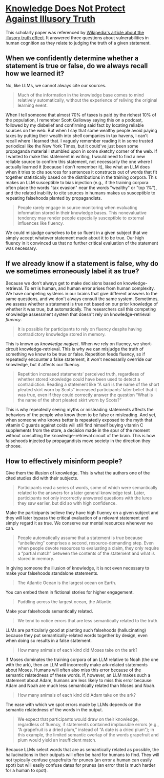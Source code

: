 # [Knowledge Does Not Protect Against Illusory Truth](https://dx.doi.org/10.1037/xge0000098)

This scholarly paper was referenced by [Wikipedia's article about the illusory truth effect](../../../2025/10/25/wikipedia_illusory_truth_effect.md). It answered three questions about vulnerabilities in human cognition as they relate to judging the truth of a given statement.

## When we confidently determine whether a statement is true or false, do we always recall how we learned it? 

No, like LLMs, we cannot always cite our sources.

> Much of the information in the knowledge base comes to mind relatively automatically, without the experience of reliving the original learning event.

When I tell someone that almost 70% of taxes is paid by the richest 10% of the population, I remember Scott Galloway saying this on a podcast, followed by my disbelief and confirming said fact by locating reliable sources on the web. But when I say that some wealthy people avoid paying taxes by putting their wealth into shell companies in tax havens, I can't recall where I learned that. I vaguely remember reading it in some trusted periodical like the New York Times, but it could've just been some propaganda material I stumbled upon in some sketchy corner of the web. If I wanted to make this statement in writing, I would need to find a new reliable source to confirm this statement, not necessarily the one where I actually learned it (because I don't remember it), like what an LLM does when it tries to cite sources for sentences it constructs out of words that fit together statistically based on the distributions in the training corpora. This makes an LLM susceptible to bias injection (e.g., if the training corpora often place the words "tax evasion" near the words "wealthy" or "top 1%"), and the related inability to cite sources in humans makes us susceptible to repeating falsehoods planted by propagandists.

> People rarely engage in source monitoring when evaluating information stored in their knowledge bases. This nonevaluative tendency may render people especially susceptible to external influences like fluency.

We could misjudge ourselves to be so fluent in a given subject that we simply accept whatever statement made about it to be true. Our high fluency in it convinced us that no further critical evaluation of the statement was necessary.

## If we already know if a statement is false, why do we sometimes erroneously label it as true?

Because we don't always get to make decisions based on knowledge-retrieval. To err is human, and human error arises from human complexity. We have competing systems in our brains that give different answers to the same questions, and we don't always consult the same system. Sometimes, we assess whether a statement is true not based on our prior knowledge of whether it was true, but automatically. The researchers call this competing knowledge assessment system that doesn't rely on knowledge-retrieval _fluency_.

> It is possible for participants to rely on fluency despite having contradictory knowledge stored in memory.

This is known as _knowledge neglect_. When we rely on fluency, we short-circuit knowledge-retrieval. This is why we can misjudge the truth of something we know to be true or false. Repetition feeds fluency, so if repeatedly encounter a false statement, it won't necessarily override our knowledge, but it affects our fluency.

> Repetition increased statements’ perceived truth, regardless of whether stored knowledge could have been used to detect a contradiction. Reading a statement like “A sari is the name of the short pleated skirt worn by Scots” increased participants’ later belief that it was true, even if they could correctly answer the question “What is the name of the short pleated skirt worn by Scots?”

This is why repeatedly seeing myths or misleading statements affects the behaviors of the people who know them to be false or misleading. And yet, when someone who knows better is repeatedly exposed to the myth that vitamin C guards against colds will still find himself buying vitamin C supplements from the store, a decision made in the spur of the moment without consulting the knowledge-retrieval circuit of the brain. This is how falsehoods injected by propagandists move society in the direction they choose.

## How to effectively misinform people?

Give them the illusion of knowledge. This is what the authors one of the cited studies did with their subjects.

> Participants read a series of words, some of which were semantically related to the answers for a later general knowledge test. Later, participants not only incorrectly answered questions with the lures they saw earlier, but did so with high confidence.

Make the participants believe they have high fluency on a given subject and they will later bypass the critical evaluation of a relevant statement and simply regard it as true. We conserve our mental resources whenever we can.

> People automatically assume that a statement is true because “unbelieving” comprises a second, resource-demanding step. Even when people devote resources to evaluating a claim, they only require a “partial match” between the contents of the statement and what is stored in memory.

In giving someone the illusion of knowledge, it is not even necessary to make your falsehoods standalone statements.

> The Atlantic Ocean is the largest ocean on Earth.

You can embed them in fictional stories for higher engagement.

> Paddling across the largest ocean, the Atlantic.

Make your falsehoods semantically related.

> We tend to notice errors that are less semantically related to the truth.

LLMs are particularly good at planting such falsehoods (hallucinating) because they put semantically-related words together by design, even when doing so results in a false statement.

> How many animals of each kind did Moses take on the ark?

If Moses dominates the training corpora of an LLM relative to Noah (the one with the ark), then an LLM will incorrectly make ark-related statements about Moses. Humans will often also miss this error because of the semantic relatedness of these words. If, however, an LLM makes such a statement about Adam, humans are less likely to miss this error because Adam and Noah are much less semantically related than Moses and Noah.

> How many animals of each kind did Adam take on the ark?

The ease with which we spot errors made by LLMs depends on the semantic relatedness of the words in the output.

> We expect that participants would draw on their knowledge, regardless of fluency, if statements contained implausible errors (e.g., “A grapefruit is a dried plum,” instead of “A date is a dried plum”); in this example, the limited semantic overlap of the words grapefruit and plum would yield an insufficient match.

Because LLMs select words that are as semantically related as possible, the hallucinations in their outputs will often be hard for humans to find. They will not typically confuse grapefruits for prunes (an error a human can easily spot) but will easily confuse dates for prunes (an error that is much harder for a human to spot).
